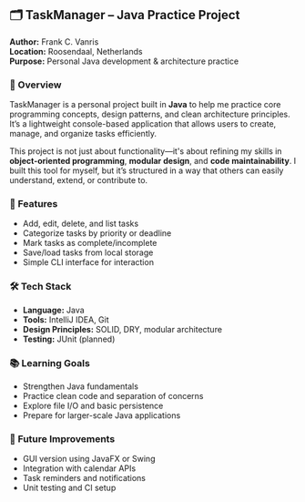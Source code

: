 ## 🗂️ TaskManager – Java Practice Project

**Author:** Frank C. Vanris  
**Location:** Roosendaal, Netherlands  
**Purpose:** Personal Java development & architecture practice

### 📌 Overview
TaskManager is a personal project built in **Java** to help me practice core programming concepts, design patterns, and clean architecture principles. It’s a lightweight console-based application that allows users to create, manage, and organize tasks efficiently.

This project is not just about functionality—it's about refining my skills in **object-oriented programming**, **modular design**, and **code maintainability**. I built this tool for myself, but it’s structured in a way that others can easily understand, extend, or contribute to.

### 🎯 Features
- Add, edit, delete, and list tasks
- Categorize tasks by priority or deadline
- Mark tasks as complete/incomplete
- Save/load tasks from local storage
- Simple CLI interface for interaction

### 🛠️ Tech Stack
- **Language:** Java  
- **Tools:** IntelliJ IDEA, Git  
- **Design Principles:** SOLID, DRY, modular architecture  
- **Testing:** JUnit (planned)

### 📚 Learning Goals
- Strengthen Java fundamentals  
- Practice clean code and separation of concerns  
- Explore file I/O and basic persistence  
- Prepare for larger-scale Java applications

### 🚧 Future Improvements
- GUI version using JavaFX or Swing  
- Integration with calendar APIs  
- Task reminders and notifications  
- Unit testing and CI setup
